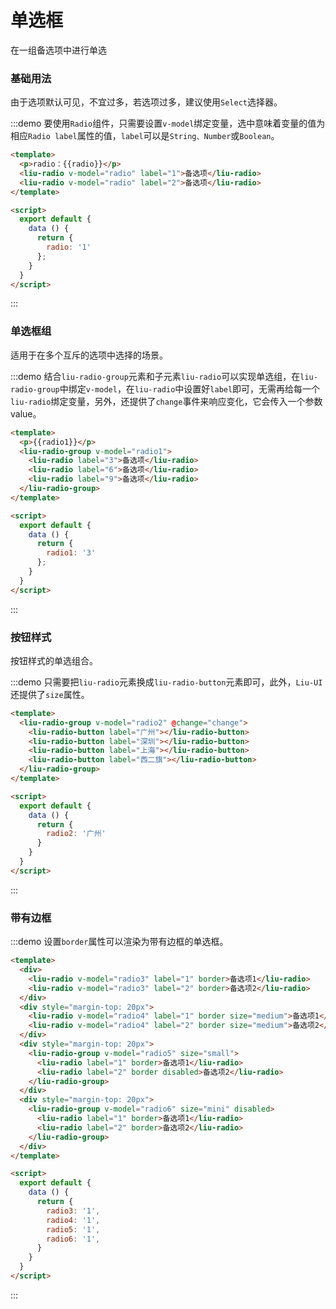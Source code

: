 <script>
  export default {
    data () {
      return {
        radio: '1',
        radio1: '3',
        radio2: '广州',
        radio3: '1',
        radio4: '1',
        radio5: '1',
        radio6: '1',
      }
    },
    
    methods: {
      change(val) {
         console.log(val)
      }
    }
  }
</script>

# 单选框
在一组备选项中进行单选

### 基础用法

由于选项默认可见，不宜过多，若选项过多，建议使用`Select`选择器。

:::demo 要使用`Radio`组件，只需要设置`v-model`绑定变量，选中意味着变量的值为相应`Radio label`属性的值，`label`可以是`String、Number`或`Boolean`。
```html
<template>
  <p>radio：{{radio}}</p>
  <liu-radio v-model="radio" label="1">备选项</liu-radio>
  <liu-radio v-model="radio" label="2">备选项</liu-radio>
</template>

<script>
  export default {
    data () {
      return {
        radio: '1'
      };
    }
  }
</script>
```
:::

### 单选框组

适用于在多个互斥的选项中选择的场景。

:::demo 结合`liu-radio-group`元素和子元素`liu-radio`可以实现单选组，在`liu-radio-group`中绑定`v-model`，在`liu-radio`中设置好`label`即可，无需再给每一个`liu-radio`绑定变量，另外，还提供了`change`事件来响应变化，它会传入一个参数value。
```html
<template>
  <p>{{radio1}}</p>
  <liu-radio-group v-model="radio1">
    <liu-radio label="3">备选项</liu-radio>
    <liu-radio label="6">备选项</liu-radio>
    <liu-radio label="9">备选项</liu-radio>
  </liu-radio-group>
</template>

<script>
  export default {
    data () {
      return {
        radio1: '3'
      };
    }
  }
</script>
```
:::

### 按钮样式

按钮样式的单选组合。

:::demo 只需要把`liu-radio`元素换成`liu-radio-button`元素即可，此外，`Liu-UI`还提供了`size`属性。
```html
<template>
  <liu-radio-group v-model="radio2" @change="change">
    <liu-radio-button label="广州"></liu-radio-button>
    <liu-radio-button label="深圳"></liu-radio-button>
    <liu-radio-button label="上海"></liu-radio-button>
    <liu-radio-button label="西二旗"></liu-radio-button>
  </liu-radio-group>
</template>

<script>
  export default {
    data () {
      return {
        radio2: '广州'
      }
    }
  }
</script>
```
:::

### 带有边框

:::demo 设置`border`属性可以渲染为带有边框的单选框。
```html
<template>
  <div>
    <liu-radio v-model="radio3" label="1" border>备选项1</liu-radio>
    <liu-radio v-model="radio3" label="2" border>备选项2</liu-radio>
  </div>
  <div style="margin-top: 20px">
    <liu-radio v-model="radio4" label="1" border size="medium">备选项1</liu-radio>
    <liu-radio v-model="radio4" label="2" border size="medium">备选项2</liu-radio>
  </div>
  <div style="margin-top: 20px">
    <liu-radio-group v-model="radio5" size="small">
      <liu-radio label="1" border>备选项1</liu-radio>
      <liu-radio label="2" border disabled>备选项2</liu-radio>
    </liu-radio-group>
  </div>
  <div style="margin-top: 20px">
    <liu-radio-group v-model="radio6" size="mini" disabled>
      <liu-radio label="1" border>备选项1</liu-radio>
      <liu-radio label="2" border>备选项2</liu-radio>
    </liu-radio-group>
  </div>
</template>

<script>
  export default {
    data () {
      return {
        radio3: '1',
        radio4: '1',
        radio5: '1',
        radio6: '1',
      }
    }
  }
</script>
```
:::
